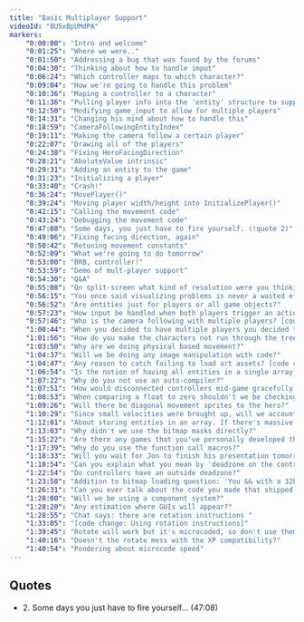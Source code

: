 ```yaml
---
title: "Basic Multiplayer Support"
videoId: "BU5xBpUMdPA"
markers:
	"0:00:00": "Intro and welcome"
	"0:01:25": "Where we were.."
	"0:01:50": "Addressing a bug that was found by the forums"
	"0:04:30": "Thinking about how to handle imput"
	"0:06:24": "Which controller maps to which character?"
	"0:09:04": "How we're going to handle this problem"
	"0:10:36": "Maping a controller to a character"
	"0:11:36": "Pulling player info into the 'entity' structure to support multiple players"
	"0:12:50": "Modifying game_input to allow for multiple players"
	"0:14:31": "Changing his mind about how to handle this"
	"0:18:59": "CameraFollowingEntityIndex"
	"0:19:11": "Making the camera follow a certain player"
	"0:22:07": "Drawing all of the players"
	"0:24:38": "Fixing HeroFacingDirection"
	"0:28:21": "AboluteValue intrinsic"
	"0:29:31": "Adding an entity to the game"
	"0:31:23": "Initializing a player"
	"0:33:40": "Crash!"
	"0:36:24": "MovePlayer()"
	"0:39:24": "Moving player width/height into InitializePlayer()"
	"0:42:15": "Calling the movement code"
	"0:43:24": "Debugging the movement code"
	"0:47:08": "Some days, you just have to fire yourself. (!quote 2)"
	"0:49:06": "Fixing facing direction, again"
	"0:50:42": "Retuning movement constants"
	"0:52:09": "What we're going to do tomorrow"
	"0:53:00": "BRB, controller!"
	"0:53:59": "Demo of mult-player support"
    "0:54:30": "Q&A"
    "0:55:08": "On split-screen what kind of resolution were you thinking for each?"
    "0:56:15": "You once said visualizing problems is never a wasted effort. Should we use it for collision detection?"
    "0:56:52": "Are entities just for players or all game objects?"
    "0:57:23": "How input be handled when both players trigger an action at the same time?"
    "0:57:46": "Who is the camera following with multiple players? [code change]"
    "1:00:44": "When you decided to have multiple players you decided to call them entities. Why?"
    "1:01:56": "How do you make the characters not run through the trees?"
    "1:03:50": "Why are we doing physical based movement?"
    "1:04:37": "Will we be doing any image manipulation with code?"
    "1:04:47": "Any reason to catch failing to load art assets? [code change]"
    "1:06:54": "Is the notion of having all entities in a single array something that'll stay for long?"
    "1:07:22": "Why do you not use an auto-compiler?"
    "1:07:51": "How would disconnected controllers mid-game gracefully handled?"
    "1:08:53": "When comparing a float to zero shouldn't we be checking withing a tolerance instead?"
    "1:09:26": "Will there be diagonal movement sprites to the hero?"
    "1:10:29": "Since small velocities were brought up, will we account for small inputs i.e. deadzones?"
    "1:12:01": "About storing entities in an array. If there's massive operations on many of them, can this be exploited?"
    "1:13:03": "Why didn't we use the bitmap masks directly?"
    "1:15:22": "Are there any games that you've personally developed that are available to the public?"
    "1:17:39": "Why do you use the function call macros?"
    "1:18:33": "Will you wait for Jon to finish his presentation tomorrow?"
    "1:18:54": "Can you explain what you mean by 'deadzone on the controller'?"
    "1:22:54": "Do controllers have an outside deadzone?"
    "1:23:58": "Addition to bitmap loading question: 'You && with a 32bit value and use what you get'"
    "1:26:31": "Can you ever talk about the code you made that shipped 2000+ times?"
    "1:28:00": "Will we be using a component system?"
    "1:28:20": "Any estimation where GUIs will appear?"
    "1:28:55": "Chat says: there are rotation instructions "
    "1:33:05": "[code change: Using rotation instructions]"
    "1:39:45": "Rotate will work but it's microcoded, so don't use them if you want performance"
    "1:40:16": "Doesn't the rotate mess with the XP compatibility?"
    "1:40:54": "Pondering about microcode speed"
---
```


## Quotes

* 2\. Some days you just have to fire yourself... (47:08)
